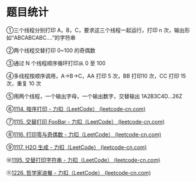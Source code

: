 # 题目统计

①三个线程分别打印 A，B，C，要求这三个线程一起运行，打印 n 次，输出形如“ABCABCABC....”的字符串

②两个线程交替打印 0~100 的奇偶数

③通过 N 个线程顺序循环打印从 0 至 100

④多线程按顺序调用，A->B->C，AA 打印 5 次，BB 打印10 次，CC 打印 15 次，重复 10 次

⑤用两个线程，一个输出字母，一个输出数字，交替输出 1A2B3C4D...26Z

⑥[1114. 按序打印 - 力扣（LeetCode） (leetcode-cn.com)](https://leetcode-cn.com/problems/print-in-order/)

⑦[1115. 交替打印 FooBar - 力扣（LeetCode） (leetcode-cn.com)](https://leetcode-cn.com/problems/print-foobar-alternately/)

⑧[1116. 打印零与奇偶数 - 力扣（LeetCode） (leetcode-cn.com)](https://leetcode-cn.com/problems/print-zero-even-odd/)

⑨[1117. H2O 生成 - 力扣（LeetCode） (leetcode-cn.com)](https://leetcode-cn.com/problems/building-h2o/)

⑩[1195. 交替打印字符串 - 力扣（LeetCode） (leetcode-cn.com)](https://leetcode-cn.com/problems/fizz-buzz-multithreaded/)

⑪[1226. 哲学家进餐 - 力扣（LeetCode） (leetcode-cn.com)](https://leetcode-cn.com/problems/the-dining-philosophers/)

